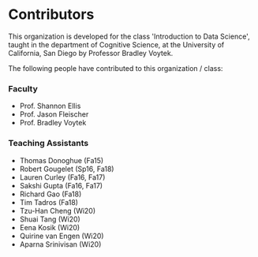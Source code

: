 # Contributors

This organization is developed for the class 'Introduction to Data Science', taught in the department of Cognitive Science, at the University of California, San Diego by Professor Bradley Voytek.

The following people have contributed to this organization / class:

### Faculty
- Prof. Shannon Ellis
- Prof. Jason Fleischer
- Prof. Bradley Voytek

### Teaching Assistants
- Thomas Donoghue (Fa15)
- Robert Gougelet (Sp16, Fa18)
- Lauren Curley (Fa16, Fa17)
- Sakshi Gupta (Fa16, Fa17)
- Richard Gao (Fa18)
- Tim Tadros (Fa18)
- Tzu-Han Cheng (Wi20)
- Shuai Tang (Wi20)
- Eena Kosik (Wi20)
- Quirine van Engen (Wi20)
- Aparna Srinivisan (Wi20)
